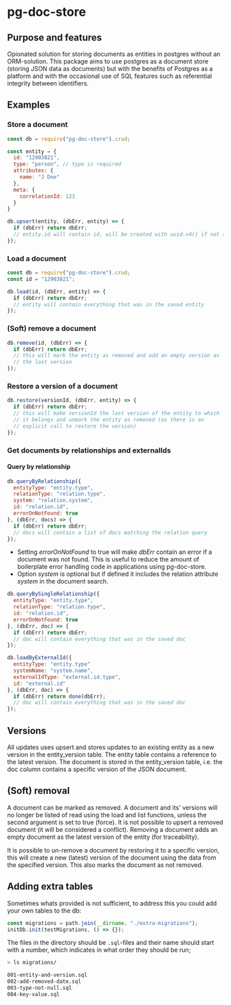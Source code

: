 # pg-doc-store

## Purpose and features
Opionated solution for storing documents as entities in postgres
without an ORM-solution. This package aims to use postgres as a
document store (storing JSON data as documents) but with the benefits
of Postgres as a platform and with the occasional use of SQL features
such as referential integrity between identifiers.

## Examples
### Store a document
```js
const db = require("pg-doc-store").crud;

const entity = {
  id: "12903821",
  type: "person", // type is required
  attributes: {
    name: "J Doe"
  },
  meta: {
    correlationId: 123
  }
}

db.upsert(entity, (dbErr, entity) => {
  if (dbErr) return dbErr;
  // entity.id will contain id, will be created with uuid.v4() if not set
});
```
### Load a document
```js
const db = require("pg-doc-store").crud;
const id = "12903821";

db.load(id, (dbErr, entity) => {
  if (dbErr) return dbErr;
  // entity will contain everything that was in the saved entity
});
```

### (Soft) remove a document
```js
db.remove(id, (dbErr) => {
  if (dbErr) return dbErr;
  // this will mark the entity as removed and add an empty version as
  // the last version
});

```

### Restore a version of a document
```js
db.restore(versionId, (dbErr, entity) => {
  if (dbErr) return dbErr;
  // this will make versionId the last version of the entity to which
  // it belongs and unmark the entity as removed (as there is an
  // explicit call to restore the version)
});

```

### Get documents by relationships and externalIds
#### Query by relationship
```js
db.queryByRelationship({
  entityType: "entity.type",
  relationType: "relation.type",
  system: "relation.system",
  id: "relation.id",
  errorOnNotFound: true
}, (dbErr, docs) => {
  if (dbErr) return dbErr;
  // docs will contain a list of docs matching the relation query
});
```
- Setting _errorOnNotFound_ to true will make _dbErr_ contain an error
if a document was not found. This is useful to reduce the amount of
boilerplate error handling code in applications using pg-doc-store.
- Option _system_ is optional but if defined it includes the relation attribute _system_ in the document search.

```js
db.queryBySingleRelationship({
  entityType: "entity.type",
  relationType: "relation.type",
  id: "relation.id",
  errorOnNotFound: true
}, (dbErr, doc) => {
  if (dbErr) return dbErr;
  // doc will contain everything that was in the saved doc
});
```

```js
db.loadByExternalId({
  entityType: "entity.type"
  systemName: "system.name",
  externalIdType: "external.id.type",
  id: "external.id"
}, (dbErr, doc) => {
  if (dbErr) return done(dbErr);
  // doc will contain everything that was in the saved doc
});
```

## Versions
All updates uses upsert and stores updates to an existing entity as a
new version in the entity\_version table. The entity table contains a
reference to the latest version. The document is stored in the
entity\_version table, i.e. the doc column contains a specific
version of the JSON document.

## (Soft) removal
A document can be marked as removed. A document and its' versions will
no longer be listed of read using the load and list functions, unless
the second argument is set to true (force). It is not possible to
upsert a removed document (it will be considered a conflict). Removing
a document adds an empty document as the latest version of the entity
(for traceability).

It is possible to un-remove a document by restoring it to a specific
version, this will create a new (latest) version of the document using
the data from the specified version. This also marks the document as
not removed.

## Adding extra tables

Sometimes whats provided is not sufficient, to address this you could add your own tables to the db:

```js
const migrations = path.join(__dirname, "./extra-migrations");
initDb.init(testMigrations, () => {});
```

The files in the directory should be `.sql`-files and their name should start with a number, which indicates in what order they should be run;

```bash
> ls migrations/

001-entity-and-version.sql
002-add-removed-date.sql
003-type-not-null.sql
004-key-value.sql
```
